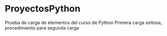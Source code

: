 # ProyectosPython
Prueba de carga de elementos del curso de Python
Primera carga exitosa, procedimiento para segunda carga